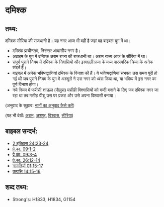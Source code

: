# दमिश्क #

## तथ्य: ##

दमिश्क सीरिया की राजधानी है। यह नगर आज भी वहीं है जहां वह बाइबल युग में था।

* दमिश्क प्राचीनतम, निरन्तर आवासीय नगर है।
* अब्राहम के युग में दमिश्क अराम राज्य की राजधानी था। अराम राज्य आज के सीरिया में था।
* संपूर्ण पुराने नियम में दमिश्क के निवासियों और इस्राएली प्रजा के मध्य पारस्परिक क्रिया के अनेक संदर्भ हैं।
* बाइबल में अनेक भविष्यद्वाणियां दमिश्क के विनाश की हैं। ये भविष्यद्वाणियां संभवतः उस समय पूरी हो गई थी जब पुराने नियम के युग में अश्शूरों ने उस नगर को ध्वंस किया था, या भविष्य में इस नगर का पूर्ण विनाश होगा।
* नये नियम में फरीसी शाऊल (पौलुस) मसीही विश्वासियों को बन्दी बनाने के लिए जब दमिश्क नगर जा रहा था तब मसीह यीशु उस पर प्रकट और उसे अपना विश्वासी बनाया।

(अनुवाद के सुझाव: [नामों का अनुवाद कैसे करें](rc://hi/ta/man/translate/translate-names))

(यह भी देखें: [अराम](../names/aram.md), [अश्शूर](../names/assyria.md), [विश्वास](../kt/believer.md), [सीरिया](../names/syria.md))

## बाइबल सन्दर्भ: ##

* [2 इतिहास 24:23-24](rc://hi/tn/help/2ch/24/23)
* [प्रे.का. 09:1-2](rc://hi/tn/help/act/09/01)
* [प्रे.का. 09:3-4](rc://hi/tn/help/act/09/03)
* [प्रे.का. 26:12-14](rc://hi/tn/help/act/26/12)
* [गलातियों 01:15-17](rc://hi/tn/help/gal/01/15)
* [उत्पत्ति 14:15-16](rc://hi/tn/help/gen/14/15)

## शब्द तथ्य: ##

* Strong's: H1833, H1834, G1154
